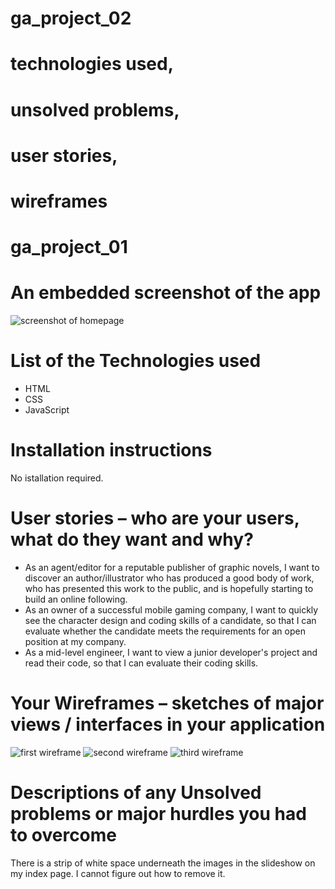 # ga_project_02
# technologies used,
# unsolved problems,
# user stories,
# wireframes
# ga_project_01

<h1>An embedded screenshot of the app</h1>
<img src="images/readme_images/screenshot.png" alt="screenshot of homepage"/>

 <h1>List of the Technologies used</h1>
 <ul>
  <li>HTML</li>
  <li>CSS</li>
  <li>JavaScript</li>
 </ul>
 
 <h1>Installation instructions</h1>
 No istallation required.
 
 <h1>User stories – who are your users, what do they want and why?</h1>
 <ul>
  <li>As an agent/editor for a reputable publisher of graphic novels, I want to discover an author/illustrator who has produced a good body of work, who has presented this work to the public, and is hopefully starting to build an online following.</li>
  <li>As an owner of a successful mobile gaming company, I want to quickly see the character design and coding skills of a candidate, so that I can evaluate whether the candidate meets the requirements for an open position at my company.</li>
  <li>As a mid-level engineer, I want to view a junior developer's project and read their code, so that I can evaluate their coding skills.</li>
 </ul>
 
 <h1>Your Wireframes – sketches of major views / interfaces in your application</h1>
 <img src="images/readme_images/wireframe_1.jpeg" alt="first wireframe"/>
 <img src="images/readme_images/wireframe_2.jpeg" alt="second wireframe"/>
 <img src="images/readme_images/wireframe_3.jpeg" alt="third wireframe"/>
 
 <h1>Descriptions of any Unsolved problems or major hurdles you had to overcome</h1>
 <p> There is a strip of white space underneath the images in the slideshow on my index page.  I cannot figure out how to remove it.</p>
